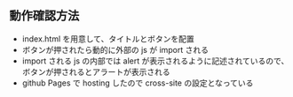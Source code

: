 ## 動作確認方法

- index.html を用意して、タイトルとボタンを配置
- ボタンが押されたら動的に外部の js が import される
- import される js の内部では alert が表示されるように記述されているので、ボタンが押されるとアラートが表示される
- github Pages で hosting したので cross-site の設定となっている
